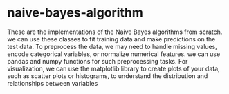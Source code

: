 # naive-bayes-algorithm
These are the implementations of the Naive Bayes algorithms from scratch. we can use these classes to fit  training data and make predictions on the test data. 
To preprocess the data, we may need to handle missing values, encode categorical variables, or normalize numerical features. 
we can use pandas and numpy functions for such preprocessing tasks.
For visualization, we can use the matplotlib library to create plots of your data, such as scatter plots or histograms, to understand the distribution and 
relationships between variables
